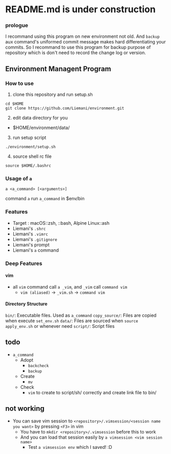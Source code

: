 # README.md is under construction

### prologue

I recommand using this program on new environment not old. And `backup` aux command's uniformed commit message makes hard differentiating your commits. So I recommand to use this program for backup purpose of repository which is don't need to record the change log or version.



## Environment Managent Program

### How to use

1. clone this repository and run setup.sh

```
cd $HOME
git clone https://github.com/Liemani/environment.git
```

2. edit data directory for you

- $HOME/environment/data/

3. run setup script

```
./environment/setup.sh
```

4. source shell rc file

```
source $HOME/.bashrc
```

### Usage of `a`

```
a <a_command> [<arguments>]
```

command `a` run `a_command` in $env/bin

### Features

- Target : macOS::zsh, ::bash, Alpine Linux::ash
- Liemani's `.shrc`
- Liemani's `.vimrc`
- Liemani's `.gitignore`
- Liemani's prompt
- Liemani's `a` command

### Deep Features

#### vim

- all `vim` command call `a _vim`, and `_vim` call `command vim`
  - `vim (aliased)` -> `_vim.sh` -> `command vim`

#### Directory Structure

`bin/`: Executable files. Used as `a_command`
`copy_source/`: Files are copied when execute `set_env.sh`
`data/`: Files are sourced when `source apply_env.sh` or whenever need
`script/`: Script files

## todo

- `a_command`
  - Adopt
    - `backcheck`
    - `backup`
  - Create
    - `mv`
  - Check
    - `vim` to create to script/sh/ correctly and create link file to bin/



## not working

- You can save vim session to `<repository>/.vimsession/<session name you want>` by pressing `<F3>` in vim
  - You have to `mkdir <repository>/.vimsession` before this to work
  - And you can load that session easily by `a vimsession <vim session name>`
    - Test `a vimsession env` which I saved! :D
